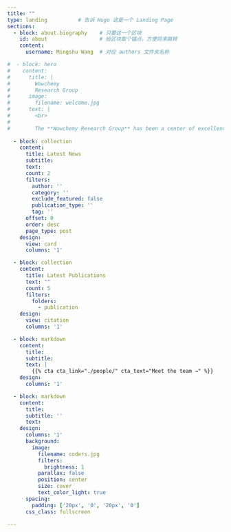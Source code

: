 ```yaml
---
title: ""
type: landing          # 告诉 Hugo 这是一个 Landing Page
sections:
  - block: about.biography    # 只要这一个区块
    id: about                 # 给区块取个锚点，方便将来跳转
    content:
      username: Mingshu Wang  # 对应 authors 文件夹名称

#  - block: hero
#    content:
#      title: |
#        Wowchemy
#        Research Group
#      image:
#        filename: welcome.jpg
#      text: |
#        <br>
#        
#        The **Wowchemy Research Group** has been a center of excellence for Artificial Intelligence research, teaching, and practice since its founding in 2016.
  
  - block: collection
    content:
      title: Latest News
      subtitle:
      text:
      count: 2
      filters:
        author: ''
        category: ''
        exclude_featured: false
        publication_type: ''
        tag: ''
      offset: 0
      order: desc
      page_type: post
    design:
      view: card
      columns: '1'

  - block: collection
    content:
      title: Latest Publications
      text: ""
      count: 5
      filters:
        folders:
          - publication
    design:
      view: citation
      columns: '1'

  - block: markdown
    content:
      title:
      subtitle:
      text: |
        {{% cta cta_link="./people/" cta_text="Meet the team →" %}}
    design:
      columns: '1'

  - block: markdown
    content:
      title:
      subtitle: ''
      text:
    design:
      columns: '1'
      background:
        image: 
          filename: coders.jpg
          filters:
            brightness: 1
          parallax: false
          position: center
          size: cover
          text_color_light: true
      spacing:
        padding: ['20px', '0', '20px', '0']
      css_class: fullscreen

---
```

